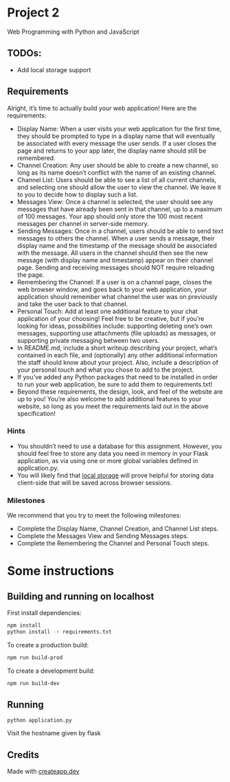 # Project 2

Web Programming with Python and JavaScript

## TODOs:
- Add local storage support

## Requirements 
Alright, it’s time to actually build your web application! Here are the requirements:

- Display Name: When a user visits your web application for the first time, they should be prompted to type in a display name that will eventually be associated with every message the user sends. If a user closes the page and returns to your app later, the display name should still be remembered.
- Channel Creation: Any user should be able to create a new channel, so long as its name doesn’t conflict with the name of an existing channel.
- Channel List: Users should be able to see a list of all current channels, and selecting one should allow the user to view the channel. We leave it to you to decide how to display such a list.
- Messages View: Once a channel is selected, the user should see any messages that have already been sent in that channel, up to a maximum of 100 messages. Your app should only store the 100 most recent messages per channel in server-side memory.
- Sending Messages: Once in a channel, users should be able to send text messages to others the channel. When a user sends a message, their display name and the timestamp of the message should be associated with the message. All users in the channel should then see the new message (with display name and timestamp) appear on their channel page. Sending and receiving messages should NOT require reloading the page.
- Remembering the Channel: If a user is on a channel page, closes the web browser window, and goes back to your web application, your application should remember what channel the user was on previously and take the user back to that channel.
- Personal Touch: Add at least one additional feature to your chat application of your choosing! Feel free to be creative, but if you’re looking for ideas, possibilities include: supporting deleting one’s own messages, supporting use attachments (file uploads) as messages, or supporting private messaging between two users.
- In README.md, include a short writeup describing your project, what’s contained in each file, and (optionally) any other additional information the staff should know about your project. Also, include a description of your personal touch and what you chose to add to the project.
- If you’ve added any Python packages that need to be installed in order to run your web application, be sure to add them to requirements.txt!
- Beyond these requirements, the design, look, and feel of the website are up to you! You’re also welcome to add additional features to your website, so long as you meet the requirements laid out in the above specification!

### Hints
- You shouldn’t need to use a database for this assignment. However, you should feel free to store any data you need in memory in your Flask application, as via using one or more global variables defined in application.&#8203;py.
- You will likely find that [local storage](https://developer.mozilla.org/en-US/docs/Web/API/Window/localStorage) will prove helpful for storing data client-side that will be saved across browser sessions.

### Milestones
We recommend that you try to meet the following milestones:

- Complete the Display Name, Channel Creation, and Channel List steps.
- Complete the Messages View and Sending Messages steps.
- Complete the Remembering the Channel and Personal Touch steps.

# Some instructions

## Building and running on localhost

First install dependencies:

```sh
npm install
python install -r requirements.txt
```

To create a production build:

```sh
npm run build-prod
```

To create a development build:

```sh
npm run build-dev
```

## Running
```
python application.py
```
Visit the hostname given by flask

## Credits

Made with [createapp.dev](https://createapp.dev/)